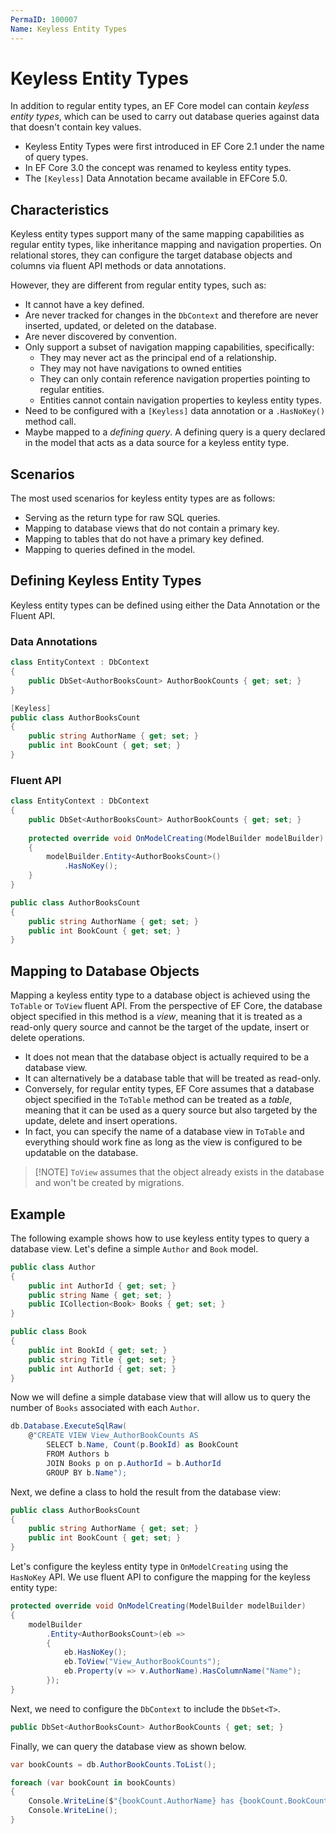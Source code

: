 ```yaml
---
PermaID: 100007
Name: Keyless Entity Types
---
```


# Keyless Entity Types

In addition to regular entity types, an EF Core model can contain _keyless entity types_, which can be used to carry out database queries against data that doesn't contain key values.

 - Keyless Entity Types were first introduced in EF Core 2.1 under the name of query types. 
 - In EF Core 3.0 the concept was renamed to keyless entity types. 
 - The `[Keyless]` Data Annotation became available in EFCore 5.0.

## Characteristics

Keyless entity types support many of the same mapping capabilities as regular entity types, like inheritance mapping and navigation properties. On relational stores, they can configure the target database objects and columns via fluent API methods or data annotations.

However, they are different from regular entity types, such as:

* It cannot have a key defined.
* Are never tracked for changes in the `DbContext` and therefore are never inserted, updated, or deleted on the database.
* Are never discovered by convention.
* Only support a subset of navigation mapping capabilities, specifically:
  * They may never act as the principal end of a relationship.
  * They may not have navigations to owned entities
  * They can only contain reference navigation properties pointing to regular entities.
  * Entities cannot contain navigation properties to keyless entity types.
* Need to be configured with a `[Keyless]` data annotation or a `.HasNoKey()` method call.
* Maybe mapped to a _defining query_. A defining query is a query declared in the model that acts as a data source for a keyless entity type.

## Scenarios

The most used scenarios for keyless entity types are as follows:

* Serving as the return type for raw SQL queries.
* Mapping to database views that do not contain a primary key.
* Mapping to tables that do not have a primary key defined.
* Mapping to queries defined in the model.

## Defining Keyless Entity Types

Keyless entity types can be defined using either the Data Annotation or the Fluent API.

### Data Annotations

```csharp
class EntityContext : DbContext
{
    public DbSet<AuthorBooksCount> AuthorBookCounts { get; set; }
}

[Keyless]
public class AuthorBooksCount
{
    public string AuthorName { get; set; }
    public int BookCount { get; set; }
}
```

### Fluent API

```csharp
class EntityContext : DbContext
{
    public DbSet<AuthorBooksCount> AuthorBookCounts { get; set; }
    
    protected override void OnModelCreating(ModelBuilder modelBuilder)
    {
        modelBuilder.Entity<AuthorBooksCount>()
            .HasNoKey();
    }
}

public class AuthorBooksCount
{
    public string AuthorName { get; set; }
    public int BookCount { get; set; }
}
```

## Mapping to Database Objects

Mapping a keyless entity type to a database object is achieved using the `ToTable` or `ToView` fluent API. From the perspective of EF Core, the database object specified in this method is a _view_, meaning that it is treated as a read-only query source and cannot be the target of the update, insert or delete operations. 

 - It does not mean that the database object is actually required to be a database view. 
 - It can alternatively be a database table that will be treated as read-only. 
 - Conversely, for regular entity types, EF Core assumes that a database object specified in the `ToTable` method can be treated as a _table_, meaning that it can be used as a query source but also targeted by the update, delete and insert operations. 
 - In fact, you can specify the name of a database view in `ToTable` and everything should work fine as long as the view is configured to be updatable on the database.

> \[!NOTE\] `ToView` assumes that the object already exists in the database and won't be created by migrations.

## Example

The following example shows how to use keyless entity types to query a database view. Let's define a simple `Author` and `Book` model.

```csharp
public class Author
{
    public int AuthorId { get; set; }
    public string Name { get; set; }
    public ICollection<Book> Books { get; set; }
}

public class Book
{
    public int BookId { get; set; }
    public string Title { get; set; }
    public int AuthorId { get; set; }
}
```

Now we will define a simple database view that will allow us to query the number of `Books` associated with each `Author`.

```csharp
db.Database.ExecuteSqlRaw(
    @"CREATE VIEW View_AuthorBookCounts AS 
        SELECT b.Name, Count(p.BookId) as BookCount 
        FROM Authors b
        JOIN Books p on p.AuthorId = b.AuthorId
        GROUP BY b.Name");
```

Next, we define a class to hold the result from the database view:

```csharp
public class AuthorBooksCount
{
    public string AuthorName { get; set; }
    public int BookCount { get; set; }
}
```

Let's configure the keyless entity type in `OnModelCreating` using the `HasNoKey` API. We use fluent API to configure the mapping for the keyless entity type:

```csharp
protected override void OnModelCreating(ModelBuilder modelBuilder)
{
    modelBuilder
        .Entity<AuthorBooksCount>(eb =>
        {
            eb.HasNoKey();
            eb.ToView("View_AuthorBookCounts");
            eb.Property(v => v.AuthorName).HasColumnName("Name");
        });
}
```

Next, we need to configure the `DbContext` to include the `DbSet<T>`.

```csharp
public DbSet<AuthorBooksCount> AuthorBookCounts { get; set; }
```

Finally, we can query the database view as shown below.

```csharp
var bookCounts = db.AuthorBookCounts.ToList();

foreach (var bookCount in bookCounts)
{
    Console.WriteLine($"{bookCount.AuthorName} has {bookCount.BookCount} books.");
    Console.WriteLine();
}
```